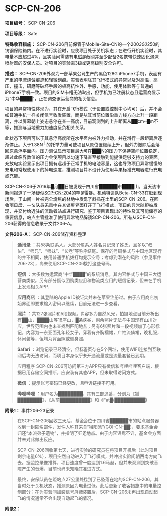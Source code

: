 # SCP-CN-206

**项目编号：**  SCP-CN-206

**项目等级：**  Safe

**特殊收容措施：**  SCP-CN-206目前保管于Mobile-Site-CN的一个200*300*250的钨钢保险箱内。在不进行实验时，应使项目处于关机状态；在进行开机实验时，其电量不应超过4%，且实验间需装有电磁屏蔽网并至少配备2名携带快速固化泡沫喷射器的安保人员。对项目的实验需3级或更高级别安全许可。

**描述：**  SCP-CN-206外观为一部苹果公司生产的黑色128G iPhone7手机，表面有严重的电流烧蚀痕迹和轻微划痕。实验表明除其飞行模式的异常以及对高温，高压，撞击，研磨等破坏手段的极高抗性外，手感，功能，使用体验等与普通的iPhone7手机一致。项目的SIM卡槽无法取出，但手机为已注册状态且运营商显示为“中华████”，正在调查该运营商的相关信息。

项目的异常特性体现为，其在开启飞行模式（于设置或控制中心均可）后，并不会如普通手机一样关闭信号收发装置，而是从其当前位置沿重力线方向上升一段距离，并以屏幕朝上姿态悬停在某一高度，目前观测到的上升距离从██cm~█m不等，推测与当地重力加速度呈负相关关系。

此状态下项目可以于其悬浮高度所在水平面内被外力推动，并在滑行一段距离后逐渐停止。大于1.38N<sup class='footnoteref'>
 <a shape='rect' class='footnoteref' id='footnoteref-1' href='javascript:;' onclick='WIKIDOT.page.utils.scrollToReference(&apos;footnote-1&apos;)'>1</a>
</sup>的托举力量可使项目从原位置继续上升，但外力撤除后会落回原悬浮平面内。压力测试显示项目最大可在███N的压力下保持空间位置稳定，超过此临界数值的压力会使项目以匀速下降直至接触到能提供足够支持力的表面。充放电实验显示出项目拥有远超于正常手机的电池容量，这也导致项目异常缓慢的充电和常规使用下的掉电速度，推测项目并不设计为使用苹果标准充电器进行充电或充能。

SCP-CN-206于2016年█月██日被发现于四川省██████市████山，当天该市新闻报道了一场疑似[SCP-CN-204](//scp-wiki-cn.wikidot.com/scp-cn-204)的罕见雷暴。机动特遣队Beta-CN-33在赶到现场后，于山间一片被完全烧焦的林地中发现了斜插在土里的SCP-CN-206。在回收项目后，一名队员无意中在其锁屏界面打开了飞行模式，项目的异常随即被发现，并交付给近驻的流动者站点进行研究。鉴于项目表现出的特性及其可能储存的重要信息，站点主管批准了使用异常物品解锁SCP-CN-206。所有从SCP-CN-206获得的信息收录于文件206-A。

**文件206-A：** SCP-CN-206储存资料整理


> **通讯录** ：共58条联系人。大部分联系人姓名只记录了姓氏，且多以“叔伯”、“师兄”、“师妹”、“长老”等称呼结尾。保存的号码格式与中国地区现行的并不相同，使用普通手机拨打均提示空号；考虑到潜在的风险（参见事件206-23），尚未使用SCP-CN-206拨打这些号码。
> 
> **短信** ：大多数为运营商“中华████”的系统消息，其内容格式与中国三大运营商类似。另有部分疑似团购类应用和物流类应用的短信记录，但未在手机上发现相关APP.
> 
> **应用商店** ：其登陆的Apple ID被证实并未在苹果注册过。由于应用商店初始界面即要求输入密码以继续，目前无法进一步查看。
> 
> **照片** ：共127张照片和5段视频。内容多为自然风光，拍摄地点目前分析出有██山，████山等18座山，█条峡谷，剩余照片无法与中国现有山川对应，世界范围内也未查找到匹配地点；另有6张照片和一段视频加了心形标记，内容为一东亚面孔年轻女子，穿着有齐胸襦裙，广袖流仙裙，晚礼服，休闲装等，但均为背面照或侧身照。
> 
> **Safari** ：浏览记录已经清空，但标签页存在5个网址，使用WIFI连接到互联网后均无法访问，而项目本身似乎未开通流量或是流量套餐已到期。
> 
> 应用程序
SCP-CN-206可访问第三方APP只有微信和哔哩哔哩客户端，根据已用存储空间推断，应安装有其他APP，但未取得访问方式。
> 
> **微信** ：提示账号密码已经更改，且申诉链接不可用。
> 
> **哔哩哔哩** ：用户名为████████，其有三部追番，分别为《狐████████》，《从前██████████》和《Fat█/██████████》
> 

**附录1：** 事件206-23记录


> 在SCP-CN-206回收三天后，基金会位于四川省██████市的站点服务器收到一封匿名邮件，发件人称其来自“岿阳派”(GOI-CN-██)，要求基金会归还“本派弟子遗物”，并指明了归还地点。由于内容语焉不详，基金会方面并未对此做出反应。
> 
> SCP-CN-206回收第七天，进行实验的研究员在将项目开机后（此时项目剩余电量6%），项目突然自动进入了飞行模式，并冲出实验间朝西南方向飞去。据监控录像推算，项目速度曾一度达到1.6马赫，但并未观测到突破音障产生的音爆，目前也尚未知晓其推进方式。
> 
> 最终，安保队员在距站点27公里处找到了已坠落在地的SCP-CN-206，其当时处于关机状态，推测原因为电量过低。此后更新了收容措施中的电量控制部分；在为实验间加装信号屏蔽装置后，SCP-CN-206未再出现自动起飞的情况通常不会出现自动起飞的情况。
> 

**附录2：** 



